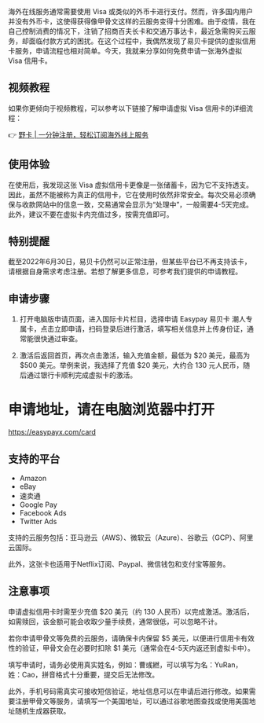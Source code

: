 海外在线服务通常需要使用 Visa 或类似的外币卡进行支付。然而，许多国内用户并没有外币卡，这使得获得像甲骨文这样的云服务变得十分困难。由于疫情，我在自己控制消费的情况下，注销了招商百夫长卡和交通万事达卡，最近急需购买云服务，却面临付款方式的困扰。在这个过程中，我偶然发现了易贝卡提供的虚拟信用卡服务，申请流程也相对简单。今天，我就来分享如何免费申请一张海外虚拟 Visa 信用卡。

## 视频教程

如果你更倾向于视频教程，可以参考以下链接了解申请虚拟 Visa 信用卡的详细流程：

👉 [野卡 | 一分钟注册，轻松订阅海外线上服务](https://bit.ly/bewildcard)

## 使用体验

在使用后，我发现这张 Visa 虚拟信用卡更像是一张储蓄卡，因为它不支持透支。因此，虽然不能被称为真正的信用卡，它在使用时依然非常安全。每次交易必须确保与收款网站中的信息一致，交易通常会显示为“处理中”，一般需要4-5天完成。此外，建议不要在虚拟卡内充值过多，按需充值即可。

## 特别提醒

截至2022年6月30日，易贝卡仍然可以正常注册，但某些平台已不再支持该卡，请根据自身需求考虑注册。若想了解更多信息，可参考我们提供的申请教程。

## 申请步骤

1. 打开电脑版申请页面，进入国际卡片栏目，选择申请 Easypay 易贝卡 潮人专属卡，点击立即申请，扫码登录后进行激活，填写相关信息并上传身份证，通常能很快通过审查。

2. 激活后返回首页，再次点击激活，输入充值金额，最低为 $20 美元，最高为 $500 美元。举例来说，我选择了充值 $20 美元，大约合 130 元人民币，随后通过银行卡顺利完成虚拟卡的激活。


# 申请地址，请在电脑浏览器中打开
https://easypayx.com/card


## 支持的平台

- Amazon
- eBay
- 速卖通
- Google Pay
- Facebook Ads
- Twitter Ads

支持的云服务包括：亚马逊云（AWS）、微软云（Azure）、谷歌云（GCP）、阿里云国际。

此外，这张卡也适用于Netflix订阅、Paypal、微信钱包和支付宝等服务。

## 注意事项

申请虚拟信用卡时需至少充值 $20 美元（约 130 人民币）以完成激活。激活后，如需赎回，该金额可能会收取少量手续费，通常很低，可以忽略不计。

若你申请甲骨文等免费的云服务，请确保卡内保留 $5 美元，以便进行信用卡有效性的验证，甲骨文会在必要时扣除 $1 美元（通常会在4-5天内返还到虚拟卡中）。

填写申请时，请务必使用真实姓名，例如：曹彧繎，可以填写为名：YuRan，姓：Cao，拼音格式十分重要，提交后无法修改。

此外，手机号码需真实可接收短信验证，地址信息可以在申请后进行修改。如果需要注册甲骨文等服务，请填写一个美国地址，可以通过谷歌地图查找或使用美国地址随机生成器获取。